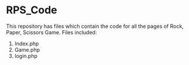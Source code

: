 # RPS_Code
This repository has files which contain the code for all the pages of Rock, Paper, Scissors Game.
Files included:
1. Index.php
2. Game.php
3. login.php
